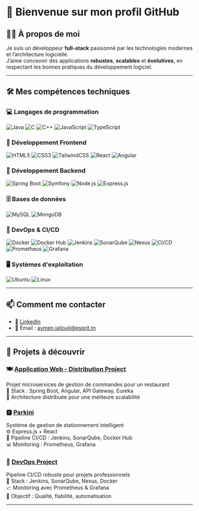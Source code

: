 # 👋 Bienvenue sur mon profil GitHub

## 👨‍💻 À propos de moi

Je suis un développeur **full-stack** passionné par les technologies modernes et l’architecture logicielle.  
J’aime concevoir des applications **robustes**, **scalables** et **évolutives**, en respectant les bonnes pratiques du développement logiciel.

---

## 🛠️ Mes compétences techniques

### 💻 Langages de programmation
![Java](https://img.shields.io/badge/Java-007396?style=for-the-badge&logo=java&logoColor=white)
![C](https://img.shields.io/badge/C-A8B9CC?style=for-the-badge&logo=c&logoColor=black)
![C++](https://img.shields.io/badge/C++-00599C?style=for-the-badge&logo=c%2B%2B&logoColor=white)
![JavaScript](https://img.shields.io/badge/JavaScript-F7DF1E?style=for-the-badge&logo=javascript&logoColor=black)
![TypeScript](https://img.shields.io/badge/TypeScript-3178C6?style=for-the-badge&logo=typescript&logoColor=white)

### 🎨 Développement Frontend
![HTML5](https://img.shields.io/badge/HTML5-E34F26?style=for-the-badge&logo=html5&logoColor=white)
![CSS3](https://img.shields.io/badge/CSS3-1572B6?style=for-the-badge&logo=css3&logoColor=white)
![TailwindCSS](https://img.shields.io/badge/TailwindCSS-38B2AC?style=for-the-badge&logo=tailwind-css&logoColor=white)
![React](https://img.shields.io/badge/React-61DAFB?style=for-the-badge&logo=react&logoColor=black)
![Angular](https://img.shields.io/badge/Angular-DD0031?style=for-the-badge&logo=angular&logoColor=white)

### 🔧 Développement Backend
![Spring Boot](https://img.shields.io/badge/Spring%20Boot-6DB33F?style=for-the-badge&logo=spring-boot&logoColor=white)
![Symfony](https://img.shields.io/badge/Symfony-000000?style=for-the-badge&logo=symfony&logoColor=white)
![Node.js](https://img.shields.io/badge/Node.js-339933?style=for-the-badge&logo=nodedotjs&logoColor=white)
![Express.js](https://img.shields.io/badge/Express.js-000000?style=for-the-badge&logo=express&logoColor=white)

### 🗄️ Bases de données
![MySQL](https://img.shields.io/badge/MySQL-4479A1?style=for-the-badge&logo=mysql&logoColor=white)
![MongoDB](https://img.shields.io/badge/MongoDB-47A248?style=for-the-badge&logo=mongodb&logoColor=white)

### 🚀 DevOps & CI/CD
![Docker](https://img.shields.io/badge/Docker-2496ED?style=for-the-badge&logo=docker&logoColor=white)
![Docker Hub](https://img.shields.io/badge/Docker_Hub-2291E6?style=for-the-badge&logo=docker&logoColor=white)
![Jenkins](https://img.shields.io/badge/Jenkins-D24939?style=for-the-badge&logo=jenkins&logoColor=white)
![SonarQube](https://img.shields.io/badge/SonarQube-4E9BCD?style=for-the-badge&logo=sonarqube&logoColor=white)
![Nexus](https://img.shields.io/badge/Nexus-000000?style=for-the-badge&logo=sonatype&logoColor=white)
![CI/CD](https://img.shields.io/badge/CI/CD-A8B9CC?style=for-the-badge&logo=githubactions&logoColor=white)
![Prometheus](https://img.shields.io/badge/Prometheus-E6522C?style=for-the-badge&logo=prometheus&logoColor=white)
![Grafana](https://img.shields.io/badge/Grafana-F46800?style=for-the-badge&logo=grafana&logoColor=white)

### 🖥️ Systèmes d'exploitation
![Ubuntu](https://img.shields.io/badge/Ubuntu-E95420?style=for-the-badge&logo=ubuntu&logoColor=white)
![Linux](https://img.shields.io/badge/Linux-FCC624?style=for-the-badge&logo=linux&logoColor=black)

---

## 📫 Comment me contacter

- 🔗 [LinkedIn](www.linkedin.com/in/aymen-jallouli-713534254)  
- 📧 Email : aymen.jallouli@esprit.tn

---

## 🚀 Projets à découvrir

### 🍽️ [**Application Web - Distribution Project**](https://github.com/Application-Web-Distribution-Project/Application_Web_Distibue)
Projet microservices de gestion de commandes pour un restaurant  
🔧 Stack : Spring Boot, Angular, API Gateway, Eureka  
📐 Architecture distribuée pour une meilleure scalabilité

### 🅿️ [**Parkini**](https://github.com/PiDev-2025/Parkini)  
Système de gestion de stationnement intelligent  
⚙️ Express.js + React  
🔁 Pipeline CI/CD : Jenkins, SonarQube, Docker Hub  
📊 Monitoring : Prometheus, Grafana

### 🧪 [**DevOps Project**](https://github.com/marwaniiwael18/DEVOPS-Project/tree/Aymenjallouli_4twin3_thunder) 
Pipeline CI/CD robuste pour projets professionnels  
🔧 Stack : Jenkins, SonarQube, Nexus, Docker  
📈 Monitoring avec Prometheus & Grafana  
🎯 Objectif : Qualité, fiabilité, automatisation

---
